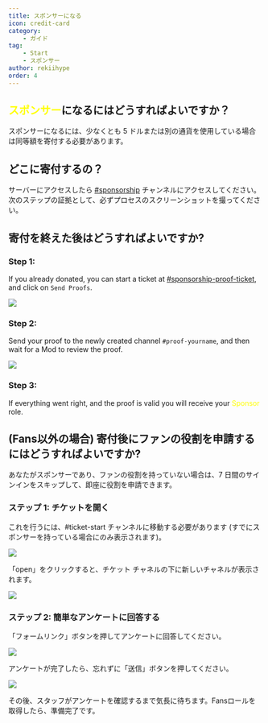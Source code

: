 ```yaml
---
title: スポンサーになる
icon: credit-card
category:
    - ガイド
tag:
    - Start
    - スポンサー
author: rekiihype
order: 4
---
```


##  <span style='color:yellow;'>スポンサー</span>になるにはどうすればよいですか？

スポンサーになるには、少なくとも 5 ドルまたは別の通貨を使用している場合は同等額を寄付する必要があります。

## どこに寄付するの？

サーバーにアクセスしたら [#sponsorship](https://discord.com/channels/1069057220802781265/1097565269985071205) チャンネルにアクセスしてください。次のステップの証拠として、必ずプロセスのスクリーンショットを撮ってください。

## 寄付を終えた後はどうすればよいですか?

### Step 1:

If you already donated, you can start a ticket at [#sponsorship-proof-ticket](https://discord.com/channels/1069057220802781265/1195466175954550885), and click on `Send Proofs`.

![](/assets/images/docs/202312/sponsor-new.png)

### Step 2: 

Send your proof to the newly created channel `#proof-yourname`, and then wait for a Mod to review the proof.

![](/assets/images/docs/202312/sponsor-new2.png)

### Step 3:

If everything went right, and the proof is valid you will receive your  <span style='color:yellow;'>Sponsor</span> role.

## (Fans以外の場合) 寄付後にファンの役割を申請するにはどうすればよいですか?

あなたがスポンサーであり、ファンの役割を持っていない場合は、7 日間のサインインをスキップして、即座に役割を申請できます。

### ステップ 1: チケットを開く

これを行うには、#ticket-start チャンネルに移動する必要があります (すでにスポンサーを持っている場合にのみ表示されます)。

[![](https://i.postimg.cc/NfkzJDyd/openticket1.png)](https://postimg.cc/dLD6D8jC)

「open」をクリックすると、チケット チャネルの下に新しいチャネルが表示されます。

[![](https://i.postimg.cc/Vk7H1NWM/openticket2.png)](https://postimg.cc/sMhJ4s8D)

### ステップ 2: 簡単なアンケートに回答する

「フォームリンク」ボタンを押してアンケートに回答してください。

[![](https://i.postimg.cc/qRKm8xVX/openticket4.png)](https://postimg.cc/mzbN4Mrt)

アンケートが完了したら、忘れずに「送信」ボタンを押してください。

[![](https://i.postimg.cc/GpHgp1Xf/openticket5.png)](https://postimg.cc/GBnxM6wP)

その後、スタッフがアンケートを確認するまで気長に待ちます。Fansロールを取得したら、準備完了です。
